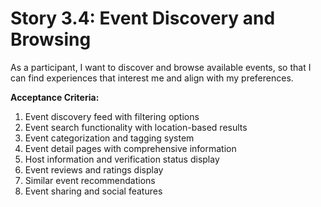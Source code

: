 # Story 3.4: Event Discovery and Browsing

As a participant,
I want to discover and browse available events,
so that I can find experiences that interest me and align with my preferences.

**Acceptance Criteria:**

1. Event discovery feed with filtering options
2. Event search functionality with location-based results
3. Event categorization and tagging system
4. Event detail pages with comprehensive information
5. Host information and verification status display
6. Event reviews and ratings display
7. Similar event recommendations
8. Event sharing and social features
